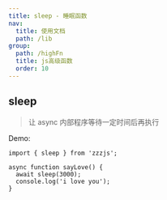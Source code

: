 ```yaml
---
title: sleep - 睡眠函数
nav:
  title: 使用文档
  path: /lib
group:
  path: /highFn
  title: js高级函数
  order: 10
---
```


## sleep

> 让 async 内部程序等待一定时间后再执行

Demo:

```tsx | pure
import { sleep } from 'zzzjs';

async function sayLove() {
  await sleep(3000);
  console.log('i love you');
}
```
